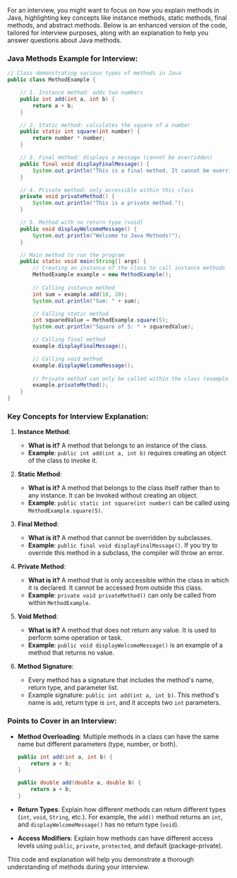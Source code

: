 For an interview, you might want to focus on how you explain methods in Java, highlighting key concepts like instance methods, static methods, final methods, and abstract methods. Below is an enhanced version of the code, tailored for interview purposes, along with an explanation to help you answer questions about Java methods.

### Java Methods Example for Interview:

```java
// Class demonstrating various types of methods in Java
public class MethodExample {

    // 1. Instance method: adds two numbers
    public int add(int a, int b) {
        return a + b;
    }

    // 2. Static method: calculates the square of a number
    public static int square(int number) {
        return number * number;
    }

    // 3. Final method: displays a message (cannot be overridden)
    public final void displayFinalMessage() {
        System.out.println("This is a final method. It cannot be overridden.");
    }

    // 4. Private method: only accessible within this class
    private void privateMethod() {
        System.out.println("This is a private method.");
    }

    // 5. Method with no return type (void)
    public void displayWelcomeMessage() {
        System.out.println("Welcome to Java Methods!");
    }

    // Main method to run the program
    public static void main(String[] args) {
        // Creating an instance of the class to call instance methods
        MethodExample example = new MethodExample();
        
        // Calling instance method
        int sum = example.add(10, 20);
        System.out.println("Sum: " + sum);

        // Calling static method
        int squaredValue = MethodExample.square(5);
        System.out.println("Square of 5: " + squaredValue);

        // Calling final method
        example.displayFinalMessage();

        // Calling void method
        example.displayWelcomeMessage();
        
        // Private method can only be called within the class (example here)
        example.privateMethod();
    }
}
```

### Key Concepts for Interview Explanation:

1. **Instance Method**:
    - **What is it?** A method that belongs to an instance of the class.
    - **Example**: `public int add(int a, int b)` requires creating an object of the class to invoke it.

2. **Static Method**:
    - **What is it?** A method that belongs to the class itself rather than to any instance. It can be invoked without creating an object.
    - **Example**: `public static int square(int number)` can be called using `MethodExample.square(5)`.

3. **Final Method**:
    - **What is it?** A method that cannot be overridden by subclasses.
    - **Example**: `public final void displayFinalMessage()`. If you try to override this method in a subclass, the compiler will throw an error.

4. **Private Method**:
    - **What is it?** A method that is only accessible within the class in which it is declared. It cannot be accessed from outside this class.
    - **Example**: `private void privateMethod()` can only be called from within `MethodExample`.

5. **Void Method**:
    - **What is it?** A method that does not return any value. It is used to perform some operation or task.
    - **Example**: `public void displayWelcomeMessage()` is an example of a method that returns no value.

6. **Method Signature**:
    - Every method has a signature that includes the method's name, return type, and parameter list.
    - Example signature: `public int add(int a, int b)`. This method's name is `add`, return type is `int`, and it accepts two `int` parameters.

### Points to Cover in an Interview:
- **Method Overloading**: Multiple methods in a class can have the same name but different parameters (type, number, or both).

   ```java
   public int add(int a, int b) {
       return a + b;
   }

   public double add(double a, double b) {
       return a + b;
   }
   ```

- **Return Types**: Explain how different methods can return different types (`int`, `void`, `String`, etc.). For example, the `add()` method returns an `int`, and `displayWelcomeMessage()` has no return type (`void`).

- **Access Modifiers**: Explain how methods can have different access levels using `public`, `private`, `protected`, and default (package-private).

This code and explanation will help you demonstrate a thorough understanding of methods during your interview.